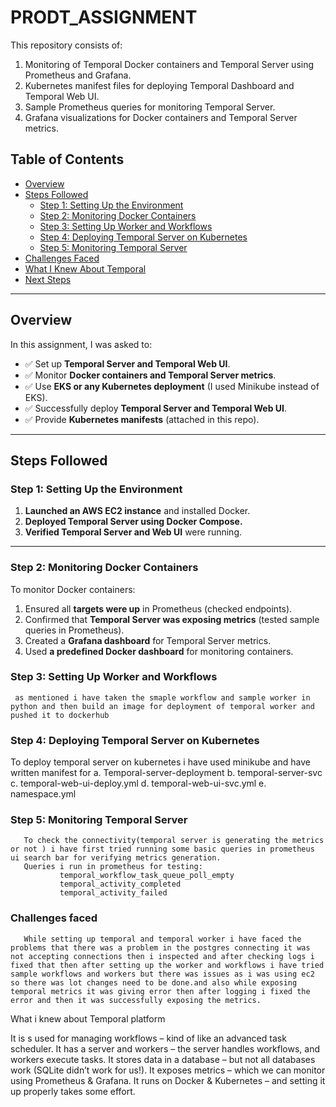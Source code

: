 # PRODT_ASSIGNMENT  

This repository consists of:  
1. Monitoring of Temporal Docker containers and Temporal Server using Prometheus and Grafana.  
2. Kubernetes manifest files for deploying Temporal Dashboard and Temporal Web UI.  
3. Sample Prometheus queries for monitoring Temporal Server.  
4. Grafana visualizations for Docker containers and Temporal Server metrics.  

## Table of Contents  
- [Overview](#overview)  
- [Steps Followed](#steps-followed)  
  - [Step 1: Setting Up the Environment](#step-1-setting-up-the-environment)  
  - [Step 2: Monitoring Docker Containers](#step-2-monitoring-docker-containers)  
  - [Step 3: Setting Up Worker and Workflows](#step-3-setting-up-worker-and-workflows)  
  - [Step 4: Deploying Temporal Server on Kubernetes](#step-4-deploying-temporal-server-on-kubernetes)  
  - [Step 5: Monitoring Temporal Server](#step-5-monitoring-temporal-server)  
- [Challenges Faced](#challenges-faced)  
- [What I Knew About Temporal](#what-i-knew-about-temporal)  
- [Next Steps](#next-steps)  

---

## Overview  

In this assignment, I was asked to:  
- ✅ Set up **Temporal Server and Temporal Web UI**.  
- ✅ Monitor **Docker containers and Temporal Server metrics**.  
- ✅ Use **EKS or any Kubernetes deployment** (I used Minikube instead of EKS).  
- ✅ Successfully deploy **Temporal Server and Temporal Web UI**.  
- ✅ Provide **Kubernetes manifests** (attached in this repo).  

---

## Steps Followed  

### Step 1: Setting Up the Environment  

1. **Launched an AWS EC2 instance** and installed Docker.  
2. **Deployed Temporal Server using Docker Compose.**  
3. **Verified Temporal Server and Web UI** were running.  

---

### Step 2: Monitoring Docker Containers  

To monitor Docker containers:  
1. Ensured all **targets were up** in Prometheus (checked endpoints).  
2. Confirmed that **Temporal Server was exposing metrics** (tested sample queries in Prometheus).  
3. Created a **Grafana dashboard** for Temporal Server metrics.  
4. Used **a predefined Docker dashboard** for monitoring containers.  

### Step 3: Setting Up Worker and Workflows
     
     as mentioned i have taken the smaple workflow and sample worker in python and then build an image for deployment of temporal worker and pushed it to dockerhub

### Step 4: Deploying Temporal Server on Kubernetes

To deploy temporal server on kubernetes i have used minikube and have written manifest for 
  a. Temporal-server-deployment
  b. temporal-server-svc
  c. temporal-web-ui-deploy.yml
  d. temporal-web-ui-svc.yml
  e. namespace.yml


### Step 5: Monitoring Temporal Server
       To check the connectivity(temporal server is generating the metrics or not ) i have first tried running some basic queries in prometheus ui search bar for verifying metrics generation.
       Queries i run in prometheus for testing:
               temporal_workflow_task_queue_poll_empty
               temporal_activity_completed
               temporal_activity_failed



### Challenges faced
       While setting up temporal and temporal worker i have faced the problems that there was a problem in the postgres connecting it was not accepting connections then i inspected and after checking logs i fixed that then after setting up the worker and workflows i have tried sample workflows and workers but there was issues as i was using ec2 so there was lot changes need to be done.and also while exposing temporal metrics it was giving error then after logging i fixed the error and then it was successfully exposing the metrics.


What i knew about Temporal platform

It is s used for managing workflows – kind of like an advanced task scheduler.
It has a server and workers – the server handles workflows, and workers execute tasks.
It stores data in a database – but not all databases work (SQLite didn’t work for us!).
It exposes metrics – which we can monitor using Prometheus & Grafana.
It runs on Docker & Kubernetes – and setting it up properly takes some effort.  


